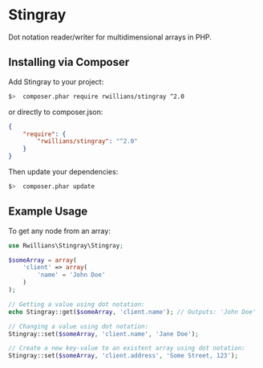 Stingray
=======

Dot notation reader/writer for multidimensional arrays in PHP.


Installing via Composer
-----------------------

Add Stingray to your project:

```bash
$>  composer.phar require rwillians/stingray ^2.0
```

or directly to composer.json:

```json
{
    "require": {
        "rwillians/stingray": "^2.0"
    }
}
```

Then update your dependencies:

```bash
$>  composer.phar update
```


Example Usage
-----------------------

To get any node from an array:

```php
use Rwillians\Stingray\Stingray;

$someArray = array(
    'client' => array(
        'name' = 'John Doe'
    )
);

// Getting a value using dot notation:
echo Stingray::get($someArray, 'client.name'); // Outputs: 'John Doe'

// Changing a value using dot notation:
Stingray::set($someArray, 'client.name', 'Jane Doe');

// Create a new key-value to an existent array using dot notation:
Stingray::set($someArray, 'client.address', 'Some Street, 123');
```